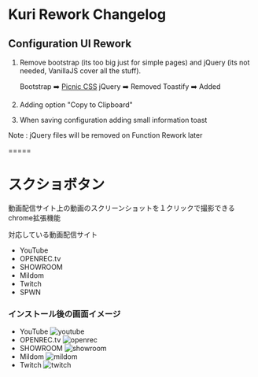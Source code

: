 # Kuri Rework Changelog

## Configuration UI Rework

1. Remove bootstrap (its too big just for simple pages) and jQuery (its not needed, VanillaJS cover all the stuff).

   Bootstrap ➡️ [Picnic CSS](https://picnicss.com/)
   jQuery ➡️ Removed
   Toastify ➡️ Added

2. Adding option  "Copy to Clipboard"
3. When saving configuration adding small information toast

Note : jQuery files will be removed on Function Rework later

=====

# スクショボタン

動画配信サイト上の動画のスクリーンショットを１クリックで撮影できるchrome拡張機能

対応している動画配信サイト
- YouTube
- OPENREC.tv
- SHOWROOM
- Mildom
- Twitch
- SPWN

### インストール後の画面イメージ
- YouTube
![youtube](https://user-images.githubusercontent.com/57102101/92698927-eff27400-f387-11ea-8197-886d789bf8c8.png)
- OPENREC.tv
![openrec](https://user-images.githubusercontent.com/57102101/92698923-eec14700-f387-11ea-8894-06d36f61d7bf.png)
- SHOWROOM
![showroom](https://user-images.githubusercontent.com/57102101/92698925-eec14700-f387-11ea-9008-ce07eba76095.png)
- Mildom
![mildom](https://user-images.githubusercontent.com/57102101/92698922-ed901a00-f387-11ea-8656-091d6f142dd1.png)
- Twitch
![twitch](https://user-images.githubusercontent.com/57102101/92698926-ef59dd80-f387-11ea-8f53-ae19922bb74a.png)

